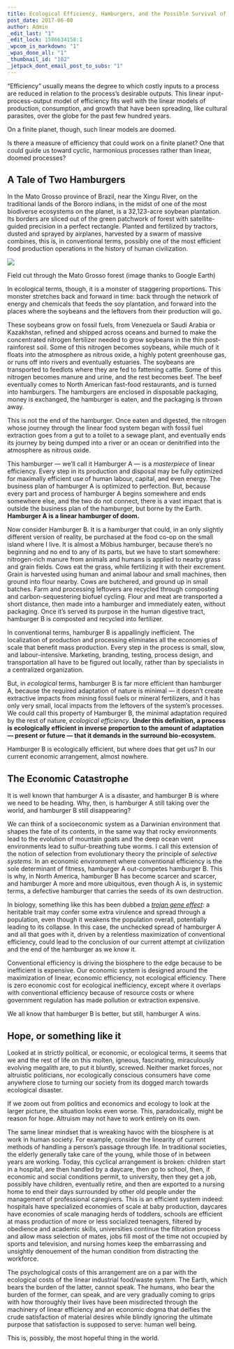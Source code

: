 ```yaml
---
title: Ecological Efficiency, Hamburgers, and the Possible Survival of Civilization
post_date: 2017-06-08
author: Admin
_edit_last: "1"
_edit_lock: 1586634158:1
_wpcom_is_markdown: "1"
_wpas_done_all: "1"
_thumbnail_id: "102"
_jetpack_dont_email_post_to_subs: "1"
---
```

“Efficiency” usually means the degree to which costly inputs to a process are reduced in relation to the process’s desirable outputs. This linear input-process-output model of efficiency fits well with the linear models of production, consumption, and growth that have been spreading, like cultural parasites, over the globe for the past few hundred years.

On a finite planet, though, such linear models are doomed.

Is there a measure of efficiency that could work on a finite planet? One that could guide us toward cyclic, harmonious processes rather than linear, doomed processes?

## A Tale of Two Hamburgers

In the Mato Grosso province of Brazil, near the Xingu River, on the traditional lands of the Bororo indians, in the midst of one of the most biodiverse ecosystems on the planet, is a 32,123-acre soybean plantation. Its borders are sliced out of the green patchwork of forest with satellite-guided precision in a perfect rectangle. Planted and fertilized by tractors, dusted and sprayed by airplanes, harvested by a swarm of massive combines, this is, in conventional terms, possibly one of the most efficient food production operations in the history of human civilization.

![](https://www.sapient.life/wp-content/uploads/2017/05/mato-grosso2-900x506.png)

Field cut through the Mato Grosso forest (image thanks to Google Earth)

In ecological terms, though, it is a monster of staggering proportions. This monster stretches back and forward in time: back through the network of energy and chemicals that feeds the soy plantation, and forward into the places where the soybeans and the leftovers from their production will go.

These soybeans grow on fossil fuels, from Venezuela or Saudi Arabia or Kazakhstan, refined and shipped across oceans and burned to make the concentrated nitrogen fertilizer needed to grow soybeans in the thin post-rainforest soil. Some of this nitrogen becomes soybeans, while much of it floats into the atmosphere as nitrous oxide, a highly potent greenhouse gas, or runs off into rivers and eventually estuaries. The soybeans are transported to feedlots where they are fed to fattening cattle. Some of this nitrogen becomes manure and urine, and the rest becomes beef. The beef eventually comes to North American fast-food restaurants, and is turned into hamburgers. The hamburgers are enclosed in disposable packaging, money is exchanged, the hamburger is eaten, and the packaging is thrown away.

This is not the end of the hamburger. Once eaten and digested, the nitrogen whose journey through the linear food system began with fossil fuel extraction goes from a gut to a toilet to a sewage plant, and eventually ends its journey by being dumped into a river or an ocean or denitrified into the atmosphere as nitrous oxide.

This hamburger — we’ll call it Hamburger A — is a _masterpiece_ of linear efficiency. Every step in its production and disposal may be fully optimized for maximally efficient use of human labour, capital, and even energy. The business plan of hamburger A is optimized to perfection. But, because every part and process of hamburger A begins somewhere and ends somewhere else, and the two do not connect, there is a vast impact that is outside the business plan of the hamburger, but borne by the Earth. **Hamburger A is a linear hamburger of doom.**

Now consider Hamburger B. It is a hamburger that could, in an only slightly different version of reality, be purchased at the food co-op on the small island where I live. It is almost a Möbius hamburger, because there’s no beginning and no end to any of its parts, but we have to start somewhere: nitrogen-rich manure from animals and humans is applied to nearby grass and grain fields. Cows eat the grass, while fertilizing it with their excrement. Grain is harvested using human and animal labour and small machines, then ground into flour nearby. Cows are butchered, and ground up in small batches. Farm and processing leftovers are recycled through composting and carbon-sequestering biofuel cycling. Flour and meat are transported a short distance, then made into a hamburger and immediately eaten, without packaging. Once it’s served its purpose in the human digestive tract, hamburger B is composted and recycled into fertilizer.

In conventional terms, hamburger B is appallingly inefficient. The localization of production and processing eliminates all the economies of scale that benefit mass production. Every step in the process is small, slow, and labour-intensive. Marketing, branding, testing, process design, and transportation all have to be figured out locally, rather than by specialists in a centralized organization.

But, in _ecological_ terms, hamburger B is far more efficient than hamburger A, because the required adaptation of nature is minimal — it doesn’t create extractive impacts from mining fossil fuels or mineral fertilizers, and it has only very small, local impacts from the leftovers of the system’s processes. We could call this property of Hamburger B, the minimal adaptation required by the rest of nature, _ecological efficiency_. **Under this definition, a process is ecologically efficient in inverse proportion to the amount of adaptation — present or future — that it demands in the surround bio-ecosystem.**

Hamburger B is ecologically efficient, but where does that get us? In our current economic arrangement, almost nowhere.

## The Economic Catastrophe

It is well known that hamburger A is a disaster, and hamburger B is where we need to be heading. Why, then, is hamburger A still taking over the world, and hamburger B still disappearing?

We can think of a socioeconomic system as a Darwinian environment that shapes the fate of its contents, in the same way that rocky environments lead to the evolution of mountain goats and the deep ocean vent environments lead to sulfur-breathing tube worms. I call this extension of the notion of selection from evolutionary theory the principle of _selective systems_. In an economic environment where conventional efficiency is the sole determinant of fitness, hamburger A out-competes hamburger B. This is why, in North America, hamburger B has become scarcer and scarcer, and hamburger A more and more ubiquitous, even though A is, in systemic terms, a defective hamburger that carries the seeds of its own destruction.

In biology, something like this has been dubbed a _[trojan gene effect](https://www.ncbi.nlm.nih.gov/pmc/articles/PMC365723/)_: a heritable trait may confer some extra virulence and spread through a population, even though it weakens the population overall, potentially leading to its collapse. In this case, the unchecked spread of hamburger A and all that goes with it, driven by a relentless maximization of conventional efficiency, could lead to the conclusion of our current attempt at civilization and the end of the hamburger as we know it.

Conventional efficiency is driving the biosphere to the edge because to be inefficient is expensive. Our economic system is designed around the maximization of linear, economic efficiency, not ecological efficiency. There is zero economic cost for ecological inefficiency, except where it overlaps with conventional efficiency because of resource costs or where government regulation has made pollution or extraction expensive.

We all know that hamburger B is better, but still, hamburger A wins.

## Hope, or something like it

Looked at in strictly political, or economic, or ecological terms, it seems that we and the rest of life on this molten, igneous, fascinating, miraculously evolving megalith are, to put it bluntly, screwed. Neither market forces, nor altruistic politicians, nor ecologically conscious consumers have come anywhere close to turning our society from its dogged march towards ecological disaster.

If we zoom out from politics and economics and ecology to look at the larger picture, the situation looks even worse. This, paradoxically, might be reason for hope. Altruism may not have to work entirely on its own.

The same linear mindset that is wreaking havoc with the biosphere is at work in human society. For example, consider the linearity of current methods of handling a person’s passage through life. In traditional societies, the elderly generally take care of the young, while those of in between years are working. Today, this cyclical arrangement is broken: children start in a hospital, are then handled by a daycare, then go to school, then, if economic and social conditions permit, to university, then they get a job, possibly have children, eventually retire, and then are exported to a nursing home to end their days surrounded by other old people under the management of professional caregivers. This is an efficient system indeed: hospitals have specialized economies of scale at baby production, daycares have economies of scale managing herds of toddlers, schools are efficient at mass production of more or less socialized teenagers, filtered by obedience and academic skills, universities continue the filtration process and allow mass selection of mates, jobs fill most of the time not occupied by sports and television, and nursing homes keep the embarrassing and unsightly denouement of the human condition from distracting the workforce.

The psychological costs of this arrangement are on a par with the ecological costs of the linear industrial food/waste system. The Earth, which bears the burden of the latter, cannot speak. The humans, who bear the burden of the former, can speak, and are very gradually coming to grips with how thoroughly their lives have been misdirected through the machinery of linear efficiency and an economic dogma that deifies the crude satisfaction of material desires while blindly ignoring the ultimate purpose that satisfaction is supposed to serve: human well being.

This is, possibly, the most hopeful thing in the world.

